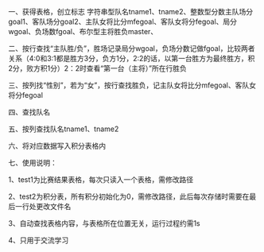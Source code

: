 一、获得表格，创立标志 字符串型队名tname1、tname2、整数型分数主队场分goal1、客队场分goal2、主队女将比分mfegoal、客队女将分fegoal、局分wgoal、负场数fgoal、布尔型主将胜负master、

二、按行查找“主队胜/负”，胜场记录局分wgoal，负场分数记做fgoal，比较两者关系（4:0和3:1都是胜方3分，负方1分，2:2的话，以第一台胜方为最终胜方，积2分，败方积1分）2：2时查看“第一台（主将）”所在行胜负

三、按列找“性别”，若为“女”，按行查找胜负，记主队女将比分mfegoal、客队女将分fegoal

四、查找队名

五、按列查找队名tname1、tname2

六、将对应数据写入积分表格内

七、使用说明：

1、test1为比赛结果表格，每次只读入一个表格，需修改路径

2、test2为积分表，所有积分初始化为0，需修改路径，此后每次存储时需要在最后一行处更改文件名

3、自动查找表格内容，与表格所在位置无关，运行过程约需1s

4、只用于交流学习

